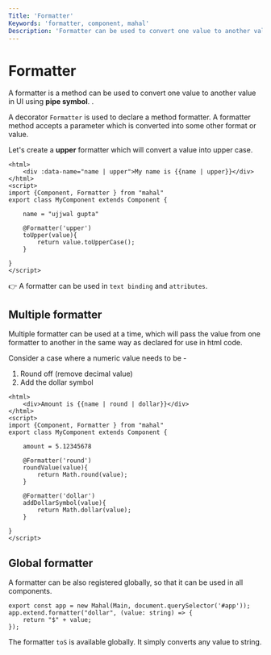 ```yaml
---
Title: 'Formatter'
Keywords: 'formatter, component, mahal'
Description: 'Formatter can be used to convert one value to another value in UI'
---
```


# Formatter

A formatter is a method can be used to convert one value to another value in UI using **pipe symbol**. .

A decorator `Formatter` is used to declare a method formatter. A formatter method accepts a parameter which is converted into some other format or value.

Let's create a **upper** formatter which will convert a value into upper case.

```
<html>
    <div :data-name="name | upper">My name is {{name | upper}}</div>
</html>
<script>
import {Component, Formatter } from "mahal"
export class MyComponent extends Component {

    name = "ujjwal gupta"

    @Formatter('upper')
    toUpper(value){
        return value.toUpperCase();
    }

}
</script>
```

👉 A formatter can be used in `text binding` and `attributes`. 

## Multiple formatter

Multiple formatter can be used at a time, which will pass the value from one formatter to another in the same way as declared for use in html code.

Consider a case where a numeric value needs to be - 

1. Round off (remove decimal value)
2. Add the dollar symbol

```
<html>
    <div>Amount is {{name | round | dollar}}</div>
</html>
<script>
import {Component, Formatter } from "mahal"
export class MyComponent extends Component {

    amount = 5.12345678

    @Formatter('round')
    roundValue(value){
        return Math.round(value);
    }

    @Formatter('dollar')
    addDollarSymbol(value){
        return Math.dollar(value);
    }

}
</script>
```

## Global formatter

A formatter can be also registered globally, so that it can be used in all components. 

```
export const app = new Mahal(Main, document.querySelector('#app'));
app.extend.formatter("dollar", (value: string) => {
    return "$" + value;
});
```

The formatter `toS` is available globally. It simply converts any value to string.


 

